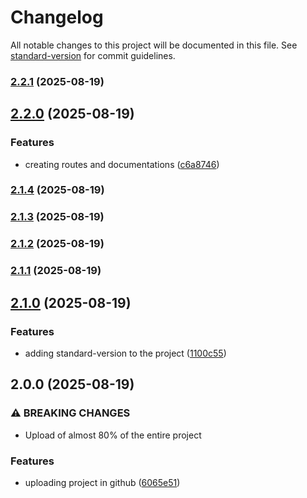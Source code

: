 # Changelog

All notable changes to this project will be documented in this file. See [standard-version](https://github.com/conventional-changelog/standard-version) for commit guidelines.

### [2.2.1](https://github.com/brenno0/Movies-Series-streaming---Back-end/compare/v2.2.0...v2.2.1) (2025-08-19)

## [2.2.0](https://github.com/brenno0/Movies-Series-streaming---Back-end/compare/v2.1.4...v2.2.0) (2025-08-19)


### Features

* creating routes and documentations ([c6a8746](https://github.com/brenno0/Movies-Series-streaming---Back-end/commit/c6a87465c817ad8893b1062a3bb1b65ccaff5f9a))

### [2.1.4](https://github.com/brenno0/Movies-Series-streaming---Back-end/compare/v2.1.3...v2.1.4) (2025-08-19)

### [2.1.3](https://github.com/brenno0/Movies-Series-streaming---Back-end/compare/v2.1.2...v2.1.3) (2025-08-19)

### [2.1.2](https://github.com/brenno0/Movies-Series-streaming---Back-end/compare/v2.1.1...v2.1.2) (2025-08-19)

### [2.1.1](https://github.com/brenno0/Movies-Series-streaming---Back-end/compare/v2.1.0...v2.1.1) (2025-08-19)

## [2.1.0](https://github.com/brenno0/Movies-Series-streaming---Back-end/compare/v2.0.0...v2.1.0) (2025-08-19)


### Features

* adding standard-version to the project ([1100c55](https://github.com/brenno0/Movies-Series-streaming---Back-end/commit/1100c55737fc2e1e2b7ce52d69aaa4024cc0db44))

## 2.0.0 (2025-08-19)


### ⚠ BREAKING CHANGES

* Upload of almost 80% of the entire project

### Features

* uploading project in github ([6065e51](https://github.com/brenno0/Movies-Series-streaming---Back-end/commit/6065e51567a3957832ce036800b4e9df3ccde443))
